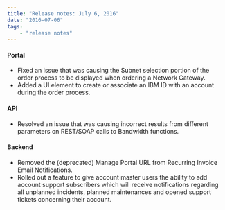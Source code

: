 ```yaml
---
title: "Release notes: July 6, 2016"
date: "2016-07-06"
tags:
    - "release notes"
---
```


#### Portal
+ Fixed an issue that was causing the Subnet selection portion of the order process to be displayed when ordering a Network Gateway.
+ Added a UI element to create or associate an IBM ID with an account during the order process.

#### API
+ Resolved an issue that was causing incorrect results from different parameters on REST/SOAP calls to Bandwidth functions.

#### Backend
+ Removed the (deprecated) Manage Portal URL from Recurring Invoice Email Notifications.
+ Rolled out a feature to give account master users the ability to add account support subscribers which will receive notifications regarding all unplanned incidents, planned maintenances and opened support tickets concerning their account.
